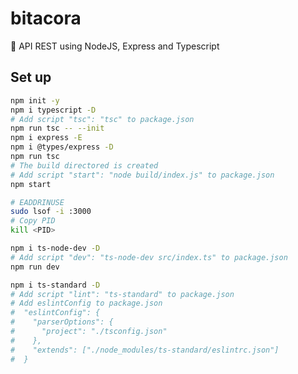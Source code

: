 # bitacora
📓 API REST using NodeJS, Express and Typescript

## Set up

```bash
npm init -y
npm i typescript -D
# Add script "tsc": "tsc" to package.json
npm run tsc -- --init
npm i express -E
npm i @types/express -D
npm run tsc
# The build directored is created
# Add script "start": "node build/index.js" to package.json
npm start
```

```bash
# EADDRINUSE
sudo lsof -i :3000
# Copy PID
kill <PID>
```

```bash
npm i ts-node-dev -D
# Add script "dev": "ts-node-dev src/index.ts" to package.json
npm run dev
```

```bash
npm i ts-standard -D
# Add script "lint": "ts-standard" to package.json
# Add eslintConfig to package.json
#  "eslintConfig": {
#    "parserOptions": {
#      "project": "./tsconfig.json"
#    },
#    "extends": ["./node_modules/ts-standard/eslintrc.json"]
#  }
```

